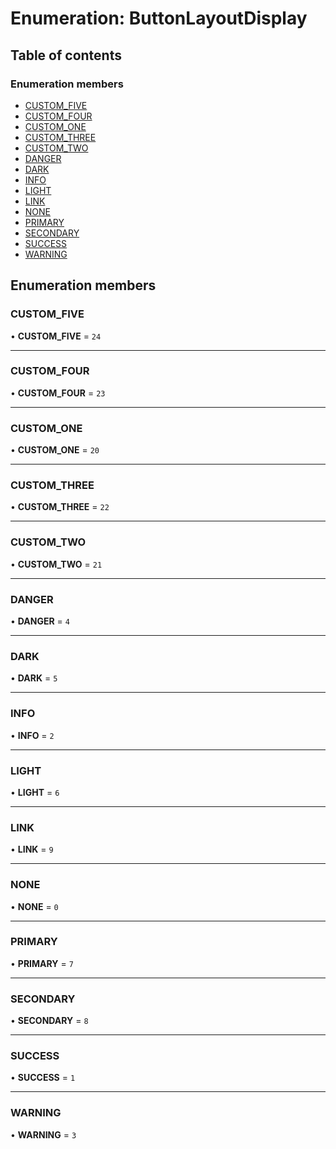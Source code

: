# Enumeration: ButtonLayoutDisplay

## Table of contents

### Enumeration members

- [CUSTOM\_FIVE](../wiki/ButtonLayoutDisplay#custom_five)
- [CUSTOM\_FOUR](../wiki/ButtonLayoutDisplay#custom_four)
- [CUSTOM\_ONE](../wiki/ButtonLayoutDisplay#custom_one)
- [CUSTOM\_THREE](../wiki/ButtonLayoutDisplay#custom_three)
- [CUSTOM\_TWO](../wiki/ButtonLayoutDisplay#custom_two)
- [DANGER](../wiki/ButtonLayoutDisplay#danger)
- [DARK](../wiki/ButtonLayoutDisplay#dark)
- [INFO](../wiki/ButtonLayoutDisplay#info)
- [LIGHT](../wiki/ButtonLayoutDisplay#light)
- [LINK](../wiki/ButtonLayoutDisplay#link)
- [NONE](../wiki/ButtonLayoutDisplay#none)
- [PRIMARY](../wiki/ButtonLayoutDisplay#primary)
- [SECONDARY](../wiki/ButtonLayoutDisplay#secondary)
- [SUCCESS](../wiki/ButtonLayoutDisplay#success)
- [WARNING](../wiki/ButtonLayoutDisplay#warning)

## Enumeration members

### CUSTOM\_FIVE

• **CUSTOM\_FIVE** = `24`

___

### CUSTOM\_FOUR

• **CUSTOM\_FOUR** = `23`

___

### CUSTOM\_ONE

• **CUSTOM\_ONE** = `20`

___

### CUSTOM\_THREE

• **CUSTOM\_THREE** = `22`

___

### CUSTOM\_TWO

• **CUSTOM\_TWO** = `21`

___

### DANGER

• **DANGER** = `4`

___

### DARK

• **DARK** = `5`

___

### INFO

• **INFO** = `2`

___

### LIGHT

• **LIGHT** = `6`

___

### LINK

• **LINK** = `9`

___

### NONE

• **NONE** = `0`

___

### PRIMARY

• **PRIMARY** = `7`

___

### SECONDARY

• **SECONDARY** = `8`

___

### SUCCESS

• **SUCCESS** = `1`

___

### WARNING

• **WARNING** = `3`
